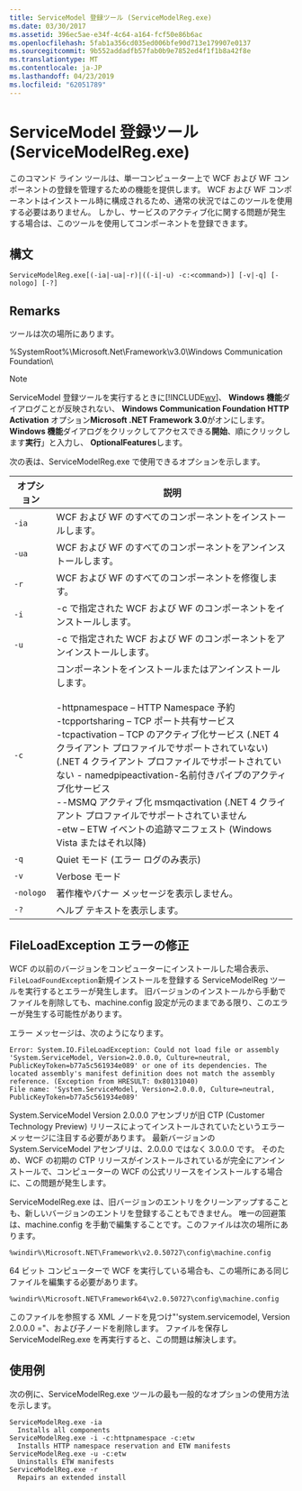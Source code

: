 ```yaml
---
title: ServiceModel 登録ツール (ServiceModelReg.exe)
ms.date: 03/30/2017
ms.assetid: 396ec5ae-e34f-4c64-a164-fcf50e86b6ac
ms.openlocfilehash: 5fab1a356cd035ed006bfe90d713e179907e0137
ms.sourcegitcommit: 9b552addadfb57fab0b9e7852ed4f1f1b8a42f8e
ms.translationtype: MT
ms.contentlocale: ja-JP
ms.lasthandoff: 04/23/2019
ms.locfileid: "62051789"
---
```

# <a name="servicemodel-registration-tool-servicemodelregexe"></a>ServiceModel 登録ツール (ServiceModelReg.exe)
このコマンド ライン ツールは、単一コンピューター上で WCF および WF コンポーネントの登録を管理するための機能を提供します。 WCF および WF コンポーネントはインストール時に構成されるため、通常の状況ではこのツールを使用する必要はありません。 しかし、サービスのアクティブ化に関する問題が発生する場合は、このツールを使用してコンポーネントを登録できます。  
  
## <a name="syntax"></a>構文  
  
```  
ServiceModelReg.exe[(-ia|-ua|-r)|((-i|-u) -c:<command>)] [-v|-q] [-nologo] [-?]  
```  
  
## <a name="remarks"></a>Remarks  
 ツールは次の場所にあります。  
  
 %SystemRoot%\Microsoft.Net\Framework\v3.0\Windows Communication Foundation\  
  
> [!NOTE]
>  ServiceModel 登録ツールを実行するときに[!INCLUDE[wv](../../../includes/wv-md.md)]、 **Windows 機能**ダイアログことが反映されない、 **Windows Communication Foundation HTTP Activation** オプション**Microsoft .NET Framework 3.0**がオンにします。 **Windows 機能**ダイアログをクリックしてアクセスできる**開始**、順にクリックします**実行**」と入力し、 **OptionalFeatures**します。  
  
 次の表は、ServiceModelReg.exe で使用できるオプションを示します。  
  
|オプション|説明|  
|------------|-----------------|  
|`-ia`|WCF および WF のすべてのコンポーネントをインストールします。|  
|`-ua`|WCF および WF のすべてのコンポーネントをアンインストールします。|  
|`-r`|WCF および WF のすべてのコンポーネントを修復します。|  
|`-i`|-c で指定された WCF および WF のコンポーネントをインストールします。|  
|`-u`|-c で指定された WCF および WF のコンポーネントをアンインストールします。|  
|`-c`|コンポーネントをインストールまたはアンインストールします。<br /><br /> -httpnamespace – HTTP Namespace 予約<br />-tcpportsharing – TCP ポート共有サービス<br />-tcpactivation – TCP のアクティブ化サービス (.NET 4 クライアント プロファイルでサポートされていない)<br />(.NET 4 クライアント プロファイルでサポートされていない - namedpipeactivation-名前付きパイプのアクティブ化サービス<br />--MSMQ アクティブ化 msmqactivation (.NET 4 クライアント プロファイルでサポートされていません<br />-etw – ETW イベントの追跡マニフェスト (Windows Vista またはそれ以降)|  
|`-q`|Quiet モード (エラー ログのみ表示)|  
|`-v`|Verbose モード|  
|`-nologo`|著作権やバナー メッセージを表示しません。|  
|`-?`|ヘルプ テキストを表示します。|  
  
## <a name="fixing-the-fileloadexception-error"></a>FileLoadException エラーの修正  
 WCF の以前のバージョンをコンピューターにインストールした場合表示、`FileLoadFoundException`新規インストールを登録する ServiceModelReg ツールを実行するとエラーが発生します。 旧バージョンのインストールから手動でファイルを削除しても、machine.config 設定が元のままである限り、このエラーが発生する可能性があります。  
  
 エラー メッセージは、次のようになります。  
  
```  
Error: System.IO.FileLoadException: Could not load file or assembly 'System.ServiceModel, Version=2.0.0.0, Culture=neutral, PublicKeyToken=b77a5c561934e089' or one of its dependencies. The located assembly's manifest definition does not match the assembly reference. (Exception from HRESULT: 0x80131040)  
File name: 'System.ServiceModel, Version=2.0.0.0, Culture=neutral, PublicKeyToken=b77a5c561934e089'  
```  
  
 System.ServiceModel Version 2.0.0.0 アセンブリが旧 CTP (Customer Technology Preview) リリースによってインストールされていたというエラー メッセージに注目する必要があります。 最新バージョンの System.ServiceModel アセンブリは、2.0.0.0 ではなく 3.0.0.0 です。 そのため、WCF の初期の CTP リリースがインストールされているが完全にアンインストールで、コンピューターの WCF の公式リリースをインストールする場合に、この問題が発生します。  
  
 ServiceModelReg.exe は、旧バージョンのエントリをクリーンアップすることも、新しいバージョンのエントリを登録することもできません。 唯一の回避策は、machine.config を手動で編集することです。このファイルは次の場所にあります。  
  
```  
%windir%\Microsoft.NET\Framework\v2.0.50727\config\machine.config   
```  
  
 64 ビット コンピューターで WCF を実行している場合も、この場所にある同じファイルを編集する必要があります。  
  
```  
%windir%\Microsoft.NET\Framework64\v2.0.50727\config\machine.config   
```  
  
 このファイルを参照する XML ノードを見つけ"'system.servicemodel, Version 2.0.0.0 ="、および子ノードを削除します。 ファイルを保存し ServiceModelReg.exe を再実行すると、この問題は解決します。  
  
## <a name="examples"></a>使用例  
 次の例に、ServiceModelReg.exe ツールの最も一般的なオプションの使用方法を示します。  
  
```  
ServiceModelReg.exe -ia  
  Installs all components  
ServiceModelReg.exe -i -c:httpnamespace -c:etw  
  Installs HTTP namespace reservation and ETW manifests  
ServiceModelReg.exe -u -c:etw  
  Uninstalls ETW manifests  
ServiceModelReg.exe -r  
  Repairs an extended install  
```
